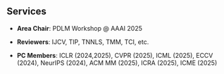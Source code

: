 ## Services

- **Area Chair**: PDLM Workshop @ AAAI 2025

- **Reviewers**: IJCV, TIP, TNNLS, TMM, TCI, etc.

- **PC Members**: ICLR (2024,2025), CVPR (2025), ICML (2025), ECCV (2024), NeurIPS (2024), ACM MM (2025), ICRA (2025), ICME (2025)
